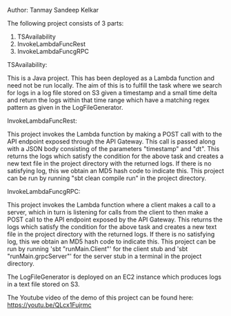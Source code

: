 Author: Tanmay Sandeep Kelkar

The following project consists of 3 parts:

1. TSAvailability
2. InvokeLambdaFuncRest
3. InvokeLambdaFuncgRPC

TSAvailability:

This is a Java project. This has been deployed as a Lambda function and need not be run locally. The aim of this is to fulfill the task where we search for logs in a log file stored on S3 given a timestamp and a small time delta and return the logs within that time range which have a matching regex pattern as given in the LogFileGenerator.

InvokeLambdaFuncRest:

This project invokes the Lambda function by making a POST call with to the API endpoint exposed through the API Gateway. This call is passed along with a JSON body consisting of the parameters "timestamp" and "dt". This returns the logs which satisfy the condition for the above task and creates a new text file in the project directory with the returned logs. If there is no satisfying log, this we obtain an MD5 hash code to indicate this.
This project can be run by running "sbt clean compile run" in the project directory.

InvokeLambdaFuncgRPC:

This project invokes the Lambda function where a client makes a call to a server, which in turn is listening for calls from the client to then make a POST call to the API endpoint exposed by the API Gateway. This returns the logs which satisfy the condition for the above task and creates a new text file in the project directory with the returned logs. If there is no satisfying log, this we obtain an MD5 hash code to indicate this.
This project can be run by running 'sbt "runMain.Client"' for the client stub and 'sbt "runMain.grpcServer"' for the server stub in a terminal in the project directory.

The LogFileGenerator is deployed on an EC2 instance which produces logs in a text file stored on S3.

The Youtube video of the demo of this project can be found here: https://youtu.be/QLcx1Fujrmc
